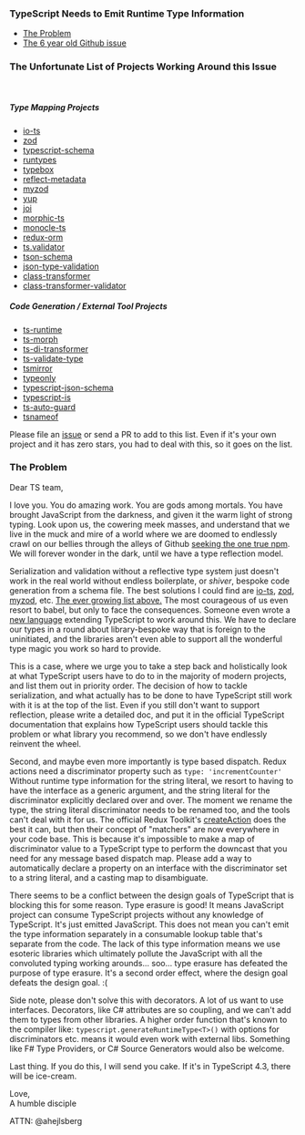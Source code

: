 ### TypeScript Needs to Emit Runtime Type Information

- [The Problem](#the-problem)
- [The 6 year old Github issue](https://github.com/microsoft/TypeScript/issues/3628) 

### The Unfortunate List of Projects Working Around this Issue

<br/>

##### Type Mapping Projects

- [io-ts](https://github.com/gcanti/io-ts)
- [zod](https://github.com/colinhacks/zod)
- [typescript-schema](https://github.com/christyharagan/ts-schema)
- [runtypes](https://github.com/pelotom/runtypes)
- [typebox](https://github.com/sinclairzx81/typebox)
- [reflect-metadata](https://rbuckton.github.io/reflect-metadata/)
- [myzod](https://github.com/davidmdm/myzod)
- [yup](https://github.com/jquense/yup)
- [joi](https://github.com/sideway/joi)
- [morphic-ts](https://github.com/sledorze/morphic-ts)
- [monocle-ts](https://github.com/gcanti/monocle-ts)
- [redux-orm](https://github.com/redux-orm/redux-orm)
- [ts.validator](https://github.com/VeritasSoftware/ts.validator)
- [tson-schema](https://www.npmjs.com/package/tson-schema)
- [json-type-validation](https://github.com/mojotech/json-type-validation)
- [class-transformer](https://github.com/typestack/class-transformer)
- [class-transformer-validator](https://github.com/MichalLytek/class-transformer-validator)

##### Code Generation / External Tool Projects
- [ts-runtime](https://github.com/goloveychuk/tsruntime)
- [ts-morph](https://github.com/dsherret/ts-morph)
- [ts-di-transformer](https://github.com/YePpHa/ts-di-transformer)
- [ts-validate-type](https://github.com/edbentley/ts-validate-type)
- [tsmirror](https://github.com/aenario/tsmirror)
- [typeonly](https://itnext.io/bringing-typescript-types-at-runtime-with-typeonly-c317e9dd8880)
- [typescript-json-schema](https://github.com/YousefED/typescript-json-schema)
- [typescript-is](https://github.com/woutervh-/typescript-is)
- [ts-auto-guard](https://github.com/rhys-vdw/ts-auto-guard)
- [tsnameof](https://github.com/dsherret/ts-nameof)

Please file an [issue](https://github.com/akutruff/typescript-needs-types/issues) or send a PR to add to this list.   Even if it's your own project and it has zero stars, you had to deal with this, so it goes on the list. 

### The Problem

Dear TS team,  

I love you.  You do amazing work.  You are gods among mortals.  You have brought JavaScript from the darkness, and given it the warm light of strong typing.   Look upon us, the cowering meek masses, and understand that we live in the muck and mire of a world where we are doomed to endlessly crawl on our bellies through the alleys of Github [seeking the one true npm](https://youtu.be/deDlab6vFgg?t=134).  We will forever wonder in the dark, until we have a type reflection model.  

Serialization and validation without a reflective type system just doesn't work in the real world without endless boilerplate, or _shiver_, bespoke code generation from a schema file.  The best solutions I could find are [io-ts](https://github.com/gcanti/io-ts), [zod](https://github.com/colinhacks/zod), [myzod](https://github.com/davidmdm/myzod), etc.  [The ever growing list above.](the-unfortunate-list-of-projects-working-around-this-issue)  The most courageous of us even resort to babel, but only to face the consequences.  Someone even wrote a [new language](https://itnext.io/bringing-typescript-types-at-runtime-with-typeonly-c317e9dd8880) extending TypeScript to work around this.  We have to declare our types in a round about library-bespoke way that is foreign to the uninitiated, and the libraries aren't even able to support all the wonderful type magic you work so hard to provide.  

This is a case, where we urge you to take a step back and holistically look at what TypeScript users have to do to in the majority of modern projects, and list them out in priority order.  The decision of how to tackle serialization, and what actually has to be done to have TypeScript still work with it is at the top of the list.  Even if you still don't want to support reflection, please write a detailed doc, and put it in the official TypeScript documentation that explains how TypeScript users should tackle this problem or what library you recommend, so we don't have endlessly reinvent the wheel.

Second, and maybe even more importantly is type based dispatch.  Redux actions need a discriminator property such as ```type: 'incrementCounter'``` Without runtime type information for the string literal, we resort to having to have the interface as a generic argument, and the string literal for the discriminator explicitly declared over and over.  The moment we rename the type, the string literal discriminator needs to be renamed too, and the tools can't deal with it for us.  The official Redux Toolkit's [createAction](https://redux-toolkit.js.org/usage/usage-with-typescript#createaction) does the best it can, but then their concept of "matchers" are now everywhere in your code base.  This is because it's impossible to make a map of discriminator value to a TypeScript type to perform the downcast that you need for any message based dispatch map.  Please add a way to automatically declare a property on an interface with the discriminator set to a string literal, and a casting map to disambiguate.

There seems to be a conflict between the design goals of TypeScript that is blocking this for some reason.  Type erasure is good!  It means JavaScript project can consume TypeScript projects without any knowledge of TypeScript.  It's just emitted JavaScript.  This does not mean you can't emit the type information separately in a consumable lookup table that's  separate from the code.  The lack of this type information means we use esoteric libraries which ultimately pollute the JavaScript with all the convoluted typing working arounds... soo... type erasure has defeated the purpose of type erasure.  It's a second order effect, where the design goal defeats the design goal. :(  

Side note, please don't solve this with decorators.  A lot of us want to use interfaces.  Decorators, like C# attributes are so coupling, and we can't add them to types from other libraries.  A higher order function that's known to the compiler like: ```typescript.generateRuntimeType<T>()``` with options for discriminators etc. means it would even work with external libs.  Something like F# Type Providers, or C# Source Generators would also be welcome. 

Last thing.  If you do this, I will send you cake.  If it's in TypeScript 4.3, there will be ice-cream.  

Love,\
A humble disciple

ATTN: @ahejlsberg 

